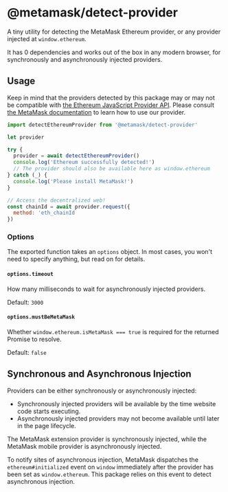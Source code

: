 # @metamask/detect-provider

A tiny utility for detecting the MetaMask Ethereum provider, or any provider injected at `window.ethereum`.

It has 0 dependencies and works out of the box in any modern browser, for synchronously and asynchronously injected providers.

## Usage

Keep in mind that the providers detected by this package may or may not be compatible with [the Ethereum JavaScript Provider API](https://eips.ethereum.org/EIPS/eip-1193).
Please consult [the MetaMask documentation](https://docs.metamask.io/guide/ethereum-provider.html) to learn how to use our provider.

```javascript
import detectEthereumProvider from '@metamask/detect-provider'

let provider

try {
  provider = await detectEthereumProvider()
  console.log('Ethereum successfully detected!')
  // The provider should also be available here as window.ethereum
} catch (_) {
  console.log('Please install MetaMask!')
}

// Access the decentralized web!
const chainId = await provider.request({
  method: 'eth_chainId
})
```

### Options

The exported function takes an `options` object.
In most cases, you won't need to specify anything, but read on for details.

#### `options.timeout`

How many milliseconds to wait for asynchronously injected providers.

Default: `3000`

#### `options.mustBeMetaMask`

Whether `window.ethereum.isMetaMask === true` is required for the returned Promise to resolve.

Default: `false`

## Synchronous and Asynchronous Injection

Providers can be either synchronously or asynchronously injected:

- Synchronously injected providers will be available by the time website code starts executing.
- Asynchronously injected providers may not become available until later in the page lifecycle.

The MetaMask extension provider is synchronously injected, while the MetaMask mobile provider is asynchronously injected.

To notify sites of asynchronous injection, MetaMask dispatches the `ethereum#initialized` event on `window` immediately after the provider has been set as `window.ethereum`. This package relies on this event to detect asynchronous injection.

